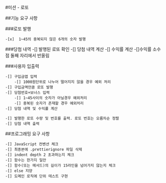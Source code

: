 #미션 - 로또

##기능 요구 사항

###로또 발행 

    -[x]  1~45의 중복되지 않은 6개의 숫자 발행 

###당첨 내역 
    -[] 발행된 로또 확인
    -[] 당첨 내역 계산
    -[] 수익률 계산
        -[]수익률 소수점 둘째 자리에서 반올림


###사용자 입출력

    -[] 구입금앱 입력
        -[] 1000원단위로 나누어 떨어지지 않을 경우 예외 처리
    -[] 구입금액만큼 로또 발행
    -[] 당첨번호+보너스 입력
        -[] 1~45사이의 숫자가 아닐경우 예외처리
        -[] 중복된 숫자가 존재할 경우 예외처리
    -[] 당첨 내역 및 수익률 계산

    -[] 발행한 로또 수량 및 번호를 출력. 로또 번호는 오름차순 정렬
    -[] 당첨 내역 출력


##프로그래밍 요구 사항

    -[] JavaScript 컨벤션 체크
    -[] 최종본에 .prettierignore 파일 삭제
    -[] indent depth 2 초과하는지 체크
    -[] 함수는 한가지 일만
    -[] 함수(또는 메서드)의 길이가 15라인을 넘어가지 않는지 체크
    -[] else 지양
    -[] 도메인 로직에 단위 테스트 구현 
